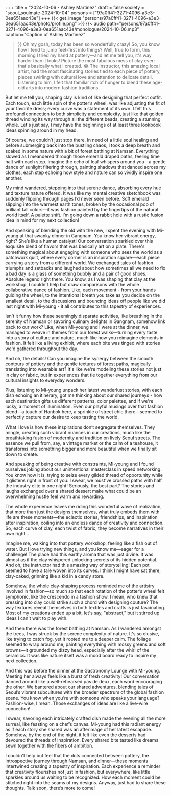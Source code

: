 +++
title = "2024-10-06 - Ashley Martinez"
draft = false
society = "seoul_soulmate-2024-10-04"
persons = ["97a0ff41-3271-4096-a3e3-0ea651aac43e"]
+++
{{< get_image "persons/97a0ff41-3271-4096-a3e3-0ea651aac43e/photo/profile.png" >}}
{{< audio
    path="persons/97a0ff41-3271-4096-a3e3-0ea651aac43e/monologue/2024-10-06.mp3" 
    caption="Caption of Ashley Martinez"
>}}
Oh my gosh, today has been so wonderfully crazy!
 So, you know how I tend to jump feet-first into things? Well, true to form, this morning I tried my hand at pottery—and let me tell you, it's way harder than it looks! Picture the most fabulous mess of clay ever: that's basically what I created. 😂 The instructor, this amazing local artist, had the most fascinating stories tied to each piece of pottery, pieces swirling with cultural love and attention to delicate detail. Listening to him, I felt that familiar itch of hunger to blend these age-old arts into modern fashion traditions.

But let me tell you, shaping clay is kind of like designing that perfect outfit. Each touch, each little spin of the potter’s wheel, was like adjusting the fit of your favorite dress; every curve was a statement of its own. I felt this profound connection to both simplicity and complexity, just like that golden thread winding its way through all the different beads, creating a stunning whole. Let's just say, I may have the beginnings of at least three lookbook ideas spinning around in my head.

Of course, we couldn’t just stop there. In need of a little soul healing and before submerging back into the bustling chaos, I took a deep breath and soaked in some nature with a bit of forest bathing at Namsan. Everything slowed as I meandered through those emerald draped paths, feeling time halt with each step. Imagine the echo of leaf whispers around you—a gentle dance of sunlight filtering through, painting shadows that danced across my clothes, each step echoing how style and nature can so vividly inspire one another.

My mind wandered, stepping into that serene dance, absorbing every hue and texture nature offered. It was like my mental creative sketchbook was suddenly flipping through pages I’d never seen before. Soft emerald slipping into the warmest earth tones, broken by the occasional pop of brilliant fall colors—it was fashion painted by the fingertips of the natural world itself. A palette shift. I’m going down a rabbit hole with a rustic fusion idea in mind for my next collection!

And speaking of blending the old with the new, I spent the evening with Mi-young at that swanky dinner in Gangnam. You know her vibrant energy, right? She’s like a human catalyst! Our conversation sparkled over this exquisite blend of flavors that was basically art on a plate. There's something magical about engaging with someone who sees the world as a patchwork quilt, where every corner is an inspiration square—each piece carrying a story from a different world. We exchanged tales of fashion triumphs and setbacks and laughed about how sometimes all we need to fix a bad day is a glass of something bubbly and a pair of good shoes. Absolute legend right there.
You know, as I was shaping that clay at the workshop, I couldn't help but draw comparisons with the whole collaborative dance of fashion. Like, each movement - from your hands guiding the wheel, to the intentional breath you take as you decide on the smallest detail, to the discussions and bouncing ideas off people like we did last night with Mi-young - it all contributes to this tapestry of experiences. 

Isn't it funny how these seemingly disparate activities, like breathing in the serenity of Namsan or savoring culinary delights in Gangnam, somehow link back to our work? Like, when Mi-young and I were at the dinner, we managed to weave in themes from our forest walks—turning every taste into a story of culture and nature, much like how you reimagine elements in fashion. It felt like a living exhibit, where each bite was tinged with stories we'd gathered throughout the day. 

And oh, the details! Can you imagine the synergy between the smooth contours of pottery and the gentle textures of forest paths, magically translating into wearable art? It's like we're modeling these stories not just in clay or fabric, but in experiences that tie together everything from our cultural insights to everyday wonders. 

Plus, listening to Mi-young unpack her latest wanderlust stories, with each dish echoing an itinerary, got me thinking about our shared journeys - how each destination gifts us different patterns, color palettes, and if we're lucky, a moment of illumination. Even our playful musings over that fashion blend—a touch of Hanbok here, a sprinkle of street chic there—seemed to perfectly capture our desire to keep tasting the world. 

What I love is how these inspirations don’t segregate themselves. They mingle, creating such vibrant nuances in our creations, much like the breathtaking fusion of modernity and tradition on lively Seoul streets. The essence we pull from, say, a vintage market or the calm of a teahouse, it transforms into something bigger and more beautiful when we finally sit down to create. 

And speaking of being creative with constraints, Mi-young and I found ourselves joking about our unintentional masterclass in speed networking. You know how it is, trying to seize every gilded thread of opportunity while it glistens right in front of you. I swear, we must've crossed paths with half the industry elite in one night! Seriously, the best part? The stories and laughs exchanged over a shared dessert make what could be an overwhelming hustle feel warm and rewarding. 

The whole experience leaves me riding this wonderful wave of realization, that more than just the designs themselves, what truly embeds them with life are these moments—the eclectic stories, friendships, and inspiration after inspiration, coiling into an endless dance of creativity and connection. So, each curve of clay, each twist of fabric, they become narratives in their own right...


Imagine me, walking into that pottery workshop, feeling like a fish out of water. But I love trying new things, and you know me—eager for a challenge! The place had this earthy aroma that was just divine. It was almost as if the clay whispered unlocking secrets of its hidden potential. And oh, the instructor had this amazing way of storytelling! Each pot seemed to have a tale woven into its curves. I think I might have sat there, clay-caked, grinning like a kid in a candy store.

Somehow, the whole clay-shaping process reminded me of the artistry involved in fashion—so much so that each rotation of the potter’s wheel felt symphonic, like the crescendo in a fashion show. I mean, who knew that pressing into clay could strike such a chord with designing couture? The way textures reveal themselves in both textiles and crafts is just fascinating. Most of my creations ended up a bit, let's say, "abstract," but it stirred up ideas I can't wait to play with.

And then there was the forest bathing at Namsan. As I wandered amongst the trees, I was struck by the serene complexity of nature. It's so elusive, like trying to catch fog, yet it rooted me to a deeper calm. The foliage seemed to wrap around me, painting everything with mossy greens and soft browns—it grounded my dizzy head, especially after the whirl of the ceramics. It was like nature itself was a mood board ready to inspire my next collection.

And this was before the dinner at the Gastronomy Lounge with Mi-young. Meeting her always feels like a burst of fresh creativity! Our conversation danced around like a well-rehearsed pas de deux, each word encouraging the other. We bantered about our shared adventures, blending tales of Seoul’s vibrant subcultures with the broader spectrum of the global fashion scene. You know when you’re with someone who speaks your language? Fashion-wise, I mean. Those exchanges of ideas are like a live-wire connection!

I swear, savoring each intricately crafted dish made the evening all the more surreal, like feasting on a chef’s canvas. Mi-young had this radiant energy as if each story she shared was an afterimage of her latest escapade. Somehow, by the end of the night, it felt like even the desserts had devoured the threads of inspiration. Every shared bite tasted like dreams sewn together with the fibers of ambition.

I couldn't help but feel that the dots connected between pottery, the introspective journey through Namsan, and dinner—these moments intertwined creating a tapestry of inspiration. Each experience a reminder that creativity flourishes not just in fashion, but everywhere, like little sparkles around us waiting to be recognized. How each moment could be stitched right into the seams of my designs.
Anyway, just had to share these thoughts. Talk soon, there’s more to come!
